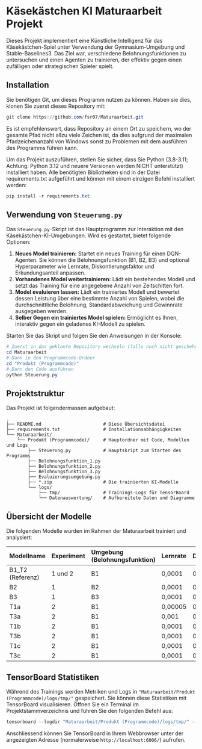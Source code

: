 # Käsekästchen KI Maturaarbeit Projekt

Dieses Projekt implementiert eine Künstliche Intelligenz für das Käsekästchen-Spiel unter Verwendung der Gymnasium-Umgebung und Stable-Baselines3. Das Ziel war, verschiedene Belohnungsfunktionen zu untersuchen und einen Agenten zu trainieren, der effektiv gegen einen zufälligen oder strategischen Spieler spielt.

## Installation

Sie benötigen Git, um dieses Programm nutzen zu können. Haben sie dies, klonen Sie zuerst dieses Repository mit:

```PowerShell
git clone https://github.com/fsr07/Maturaarbeit.git
```

Es ist empfehlenswert, dass Repository an einem Ort zu speichern, wo der gesamte Pfad nicht allzu viele Zeichen ist, da dies aufgrund der maximalen Pfadzeichenanzahl von Windows sonst zu Problemen mit dem ausführen des Programms führen kann.

Um das Projekt auszuführen, stellen Sie sicher, dass Sie Python (3.8-3.11; Achtung: Python 3.12 und neuere Versionen werden NICHT unterstützt) installiert haben. Alle benötigten Bibliotheken sind in der Datei requirements.txt aufgeführt und können mit einem einzigen Befehl installiert werden:

```PowerShell
pip install -r requirements.txt
```

## Verwendung von `Steuerung.py`

Das `Steuerung.py`-Skript ist das Hauptprogramm zur Interaktion mit den Käsekästchen-KI-Umgebungen. Wird es gestartet, bietet folgende Optionen:

1.  **Neues Model trainieren:** Startet ein neues Training für einen DQN-Agenten. Sie können die Belohnungsfunktion (B1, B2, B3) und optional Hyperparameter wie Lernrate, Diskontierungsfaktor und Erkundungsanteil anpassen.
2.  **Vorhandenes Model weitertrainieren:** Lädt ein bestehendes Modell und setzt das Training für eine angegebene Anzahl von Zeitschitten fort.
3.  **Model evaluieren lassen:** Lädt ein trainiertes Modell und bewertet dessen Leistung über eine bestimmte Anzahl von Spielen, wobei die durchschnittliche Belohnung, Standardabweichung und Gewinnrate ausgegeben werden.
4.  **Selber Gegen ein trainiertes Model spielen:** Ermöglicht es Ihnen, interaktiv gegen ein geladenes KI-Modell zu spielen.

Starten Sie das Skript und folgen Sie den Anweisungen in der Konsole:

```PowerShell
# Zuerst in das geklonte Repository wechseln (falls noch nicht geschehen)
cd Maturaarbeit
# Dann in den Programmcode-Ordner
cd "Produkt (Programmcode)"
# Dann den Code ausführen
python Steuerung.py
```

## Projektstruktur

Das Projekt ist folgendermassen aufgebaut:

```
.
├── README.md                       # Diese Übersichtsdatei
├── requirements.txt                # Installationsabhängigkeiten
└── Maturaarbeit/
    └── Produkt (Programmcode)/     # Hauptordner mit Code, Modellen und Logs
        ├── Steuerung.py            # Hauptskript zum Starten des Programms
        ├── Belohnungsfunktion_1.py
        ├── Belohnungsfunktion_2.py
        ├── Belohnungsfunktion_3.py
        ├── Evaluierungsumgebung.py
        ├── *.zip                   # Die trainierten KI-Modelle
        └── logs/
            ├── tmp/                # Trainings-Logs für TensorBoard
            └── Datenauswertung/    # Aufbereitete Daten und Diagramme
```

## Übersicht der Modelle

Die folgenden Modelle wurden im Rahmen der Maturaarbeit trainiert und analysiert:

| Modellname | Experiment | Umgebung (Belohnungsfunktion) | Lernrate | Diskontierungsfaktor | Explorationsphasenanteil |
| :--- | :--- | :--- | :--- | :--- | :--- |
| B1_T2 (Referenz) | 1 und 2 | B1 | 0,0001 | 0,99 | 0,1 |
| B2 | 1 | B2 | 0,0001 | 0,99 | 0,1 |
| B3 | 1 | B3 | 0,0001 | 0,99 | 0,1 |
| T1a | 2 | B1 | 0,00005 | 0,99 | 0,1 |
| T3a | 2 | B1 | 0,001 | 0,99 | 0,1 |
| T1b | 2 | B1 | 0,0001 | 0,9 | 0,1 |
| T3b | 2 | B1 | 0,0001 | 0,999 | 0,1 |
| T1c | 2 | B1 | 0,0001 | 0,99 | 0,05 |
| T3c | 2 | B1 | 0,0001 | 0,99 | 0,25 |

## TensorBoard Statistiken

Während des Trainings werden Metriken und Logs in `"Maturaarbeit/Produkt (Programmcode)/logs/tmp/"` gespeichert. Sie können diese Statistiken mit TensorBoard visualisieren. Öffnen Sie ein Terminal im Projektstammverzeichnis und führen Sie den folgenden Befehl aus:

```PowerShell
tensorboard --logdir "Maturaarbeit/Produkt (Programmcode)/logs/tmp/" --reload_interval 30
```

Anschliessend können Sie TensorBoard in Ihrem Webbrowser unter der angezeigten Adresse (normalerweise `http://localhost:6006/`) aufrufen.